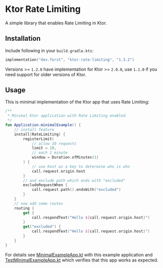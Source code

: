 # Ktor Rate Limiting

A simple library that enables Rate Limiting in Ktor.

## Installation

Include following in your `build.gradle.kts`:

```kotlin
implementation("dev.forst", "ktor-rate-limiting", "1.3.2")
```

Versions >= `1.2.0` have implementation for Ktor >= `2.0.0`, use `1.1.0` if you need support for older versions of Ktor.

## Usage

This is minimal implementation of the Ktor app that uses Rate Limiting:

```kotlin
/**
 * Minimal Ktor application with Rate Limiting enabled.
 */
fun Application.minimalExample() {
    // install feature
    install(RateLimiting) {
        registerLimit(
            // allow 10 requests
            limit = 10,
            // each 1 minute
            window = Duration.ofMinutes(1)
        ) {
            // use host as a key to determine who is who
            call.request.origin.host
        }
        // and exclude path which ends with "excluded"
        excludeRequestWhen {
            call.request.path().endsWith("excluded")
        }
    }
    // now add some routes
    routing {
        get {
            call.respondText("Hello ${call.request.origin.host}")
        }
        get("excluded") {
            call.respondText("Hello ${call.request.origin.host}")
        }
    }
}
```

For details see [MinimalExampleApp.kt](src/test/kotlin/dev/forst/ktor/ratelimiting/MinimalExampleApp.kt) with this example application
and [TestMinimalExampleApp.kt](src/test/kotlin/dev/forst/ktor/ratelimiting/TestMinimalExampleApp.kt) which verifies that this app works as
expected.
